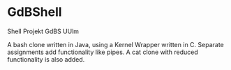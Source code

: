 # GdBShell
Shell Projekt GdBS UUlm

A bash clone written in Java, using a Kernel Wrapper written in C. Separate assignments add functionality like pipes.
A cat clone with reduced functionality is also added.

